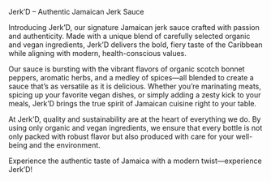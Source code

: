 Jerk’D – Authentic Jamaican Jerk Sauce

Introducing Jerk’D, our signature Jamaican jerk sauce crafted with passion and authenticity. Made with a unique blend of carefully selected organic and vegan ingredients, Jerk’D delivers the bold, fiery taste of the Caribbean while aligning with modern, health-conscious values.

Our sauce is bursting with the vibrant flavors of organic scotch bonnet peppers, aromatic herbs, and a medley of spices—all blended to create a sauce that’s as versatile as it is delicious. Whether you’re marinating meats, spicing up your favorite vegan dishes, or simply adding a zesty kick to your meals, Jerk’D brings the true spirit of Jamaican cuisine right to your table.

At Jerk’D, quality and sustainability are at the heart of everything we do. By using only organic and vegan ingredients, we ensure that every bottle is not only packed with robust flavor but also produced with care for your well-being and the environment.

Experience the authentic taste of Jamaica with a modern twist—experience Jerk’D!
